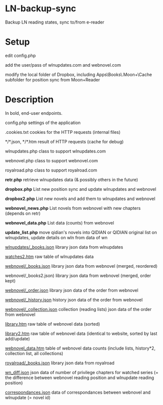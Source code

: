 # LN-backup-sync
Backup LN reading states, sync to/from e-reader

Setup
=====

edit config.php

add the user/pass of wlnupdates.com and webnovel.com

modify the local folder of Dropbox, including Apps\\Books\\.Moon+\\Cache subfolder for position sync from Moon+Reader

Description
===========

In bold, end-user endpoints.

config.php settings of the application

.cookies.txt cookies for the HTTP requests (internal files)

\*/\*.json, \*/\*.htm result of HTTP requests (cache for debug)

wlnupdates.php class to support wlnupdates.com

webnovel.php class to support webnovel.com

royalroad.php class to support royalroad.com

**retr.php** retrieve wlnupdates data (& possibly others in the future)

**dropbox.php** List new position sync and update wlnupdates and webnovel

**dropbox2.php** List new novels and add them to wlnupdates and webnovel

**webnovel_news.php** List novels from webnovel with new chapters (depends on retr)

**webnovel_data.php** List data (counts) from webnovel

**update_list.php** move qidian's novels into QIDIAN or QIDIAN original list on wlnupdates, update details on wln from data of wn

[wlnupdates/\_books.json](wlnupdates/_books.json) library json data from wlnupdates

[watches2.htm](watches2.htm) raw table of wlnupdates data

[webnovel/\_books.json](webnovel/_books.json) library json data from webnovel (merged, reordered)

webnovel/\_books2.json) library json data from webnovel (merged, order kept)

[webnovel/\_order.json](webnovel/_order.json) library json data of the order from webnovel

[webnovel/\_history.json](webnovel/_history.json) history json data of the order from webnovel

[webnovel/\_collection.json](webnovel/_collection.json) collection (reading lists) json data of the order from webnovel

[library.htm](library.htm) raw table of webnovel data (sorted)

[library2.htm](library2.htm) raw table of webnovel data (identical to website, sorted by last add/update)

[webnovel_data.htm](webnovel_data.htm) table of webnovel data counts (include lists, history*2, collection list, all collections)

[royalroad/\_books.json](royalroad/_books.json) library json data from royalroad

[wn\_diff.json](wn_diff.json) json data of number of privilege chapters for watched series (= the difference between webnovel reading position and wlnupdate reading position)

[correspondances.json](correspondances.json) data of correspondances between webnovel and wlnupdate (= novel id)

